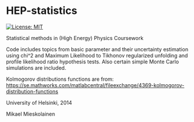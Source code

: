 # HEP-statistics

[![License: MIT](https://img.shields.io/badge/License-MIT-yellow.svg)](https://opensource.org/licenses/MIT)


Statistical methods in (High Energy) Physics Coursework


Code includes topics from basic parameter and their uncertainty estimation using chi^2 and Maximum Likelihood to Tikhonov regularized unfolding and profile likelihood ratio hypothesis tests. Also certain simple Monte Carlo simulations are included.


Kolmogorov distributions functions are from: https://se.mathworks.com/matlabcentral/fileexchange/4369-kolmogorov-distribution-functions



University of Helsinki, 2014

Mikael Mieskolainen
